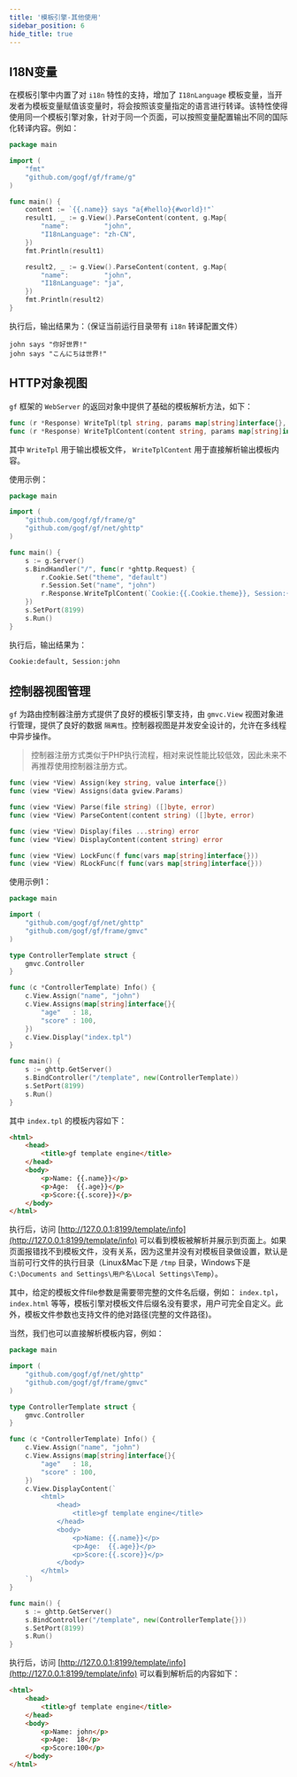 ```yaml
---
title: '模板引擎-其他使用'
sidebar_position: 6
hide_title: true
---
```


## I18N变量

在模板引擎中内置了对 `i18n` 特性的支持，增加了 `I18nLanguage` 模板变量，当开发者为模板变量赋值该变量时，将会按照该变量指定的语言进行转译。该特性使得使用同一个模板引擎对象，针对于同一个页面，可以按照变量配置输出不同的国际化转译内容。例如：

```go
package main

import (
    "fmt"
    "github.com/gogf/gf/frame/g"
)

func main() {
    content := `{{.name}} says "a{#hello}{#world}!"`
    result1, _ := g.View().ParseContent(content, g.Map{
        "name":         "john",
        "I18nLanguage": "zh-CN",
    })
    fmt.Println(result1)

    result2, _ := g.View().ParseContent(content, g.Map{
        "name":         "john",
        "I18nLanguage": "ja",
    })
    fmt.Println(result2)
}

```

执行后，输出结果为：（保证当前运行目录带有 `i18n` 转译配置文件）

```undefined
john says "你好世界!"
john says "こんにちは世界!"

```

## HTTP对象视图

`gf` 框架的 `WebServer` 的返回对象中提供了基础的模板解析方法，如下：

```go
func (r *Response) WriteTpl(tpl string, params map[string]interface{}, funcMap ...map[string]interface{}) error
func (r *Response) WriteTplContent(content string, params map[string]interface{}, funcMap ...map[string]interface{}) error

```

其中 `WriteTpl` 用于输出模板文件， `WriteTplContent` 用于直接解析输出模板内容。

使用示例：

```go
package main

import (
    "github.com/gogf/gf/frame/g"
    "github.com/gogf/gf/net/ghttp"
)

func main() {
    s := g.Server()
    s.BindHandler("/", func(r *ghttp.Request) {
        r.Cookie.Set("theme", "default")
        r.Session.Set("name", "john")
        r.Response.WriteTplContent(`Cookie:{{.Cookie.theme}}, Session:{{.Session.name}}`, nil)
    })
    s.SetPort(8199)
    s.Run()
}

```

执行后，输出结果为：

```html
Cookie:default, Session:john

```

## 控制器视图管理

`gf` 为路由控制器注册方式提供了良好的模板引擎支持，由 `gmvc.View` 视图对象进行管理，提供了良好的数据 `隔离性`。控制器视图是并发安全设计的，允许在多线程中异步操作。

> 控制器注册方式类似于PHP执行流程，相对来说性能比较低效，因此未来不再推荐使用控制器注册方式。

```go
func (view *View) Assign(key string, value interface{})
func (view *View) Assigns(data gview.Params)

func (view *View) Parse(file string) ([]byte, error)
func (view *View) ParseContent(content string) ([]byte, error)

func (view *View) Display(files ...string) error
func (view *View) DisplayContent(content string) error

func (view *View) LockFunc(f func(vars map[string]interface{}))
func (view *View) RLockFunc(f func(vars map[string]interface{}))

```

使用示例1：

```go
package main

import (
    "github.com/gogf/gf/net/ghttp"
    "github.com/gogf/gf/frame/gmvc"
)

type ControllerTemplate struct {
    gmvc.Controller
}

func (c *ControllerTemplate) Info() {
    c.View.Assign("name", "john")
    c.View.Assigns(map[string]interface{}{
        "age"   : 18,
        "score" : 100,
    })
    c.View.Display("index.tpl")
}

func main() {
    s := ghttp.GetServer()
    s.BindController("/template", new(ControllerTemplate))
    s.SetPort(8199)
    s.Run()
}

```

其中 `index.tpl` 的模板内容如下：

```html
<html>
    <head>
        <title>gf template engine</title>
    </head>
    <body>
        <p>Name: {{.name}}</p>
        <p>Age:  {{.age}}</p>
        <p>Score:{{.score}}</p>
    </body>
</html>

```

执行后，访问 [http://127.0.0.1:8199/template/info](http://127.0.0.1:8199/template/info) 可以看到模板被解析并展示到页面上。如果页面报错找不到模板文件，没有关系，因为这里并没有对模板目录做设置，默认是当前可行文件的执行目录（Linux&Mac下是 `/tmp` 目录，Windows下是 `C:\Documents and Settings\用户名\Local Settings\Temp`）。

其中，给定的模板文件file参数是需要带完整的文件名后缀，例如： `index.tpl`， `index.html` 等等，模板引擎对模板文件后缀名没有要求，用户可完全自定义。此外，模板文件参数也支持文件的绝对路径(完整的文件路径)。

当然，我们也可以直接解析模板内容，例如：

```go
package main

import (
    "github.com/gogf/gf/net/ghttp"
    "github.com/gogf/gf/frame/gmvc"
)

type ControllerTemplate struct {
    gmvc.Controller
}

func (c *ControllerTemplate) Info() {
    c.View.Assign("name", "john")
    c.View.Assigns(map[string]interface{}{
        "age"   : 18,
        "score" : 100,
    })
    c.View.DisplayContent(`
        <html>
            <head>
                <title>gf template engine</title>
            </head>
            <body>
                <p>Name: {{.name}}</p>
                <p>Age:  {{.age}}</p>
                <p>Score:{{.score}}</p>
            </body>
        </html>
    `)
}

func main() {
    s := ghttp.GetServer()
    s.BindController("/template", new(ControllerTemplate{}))
    s.SetPort(8199)
    s.Run()
}

```

执行后，访问 [http://127.0.0.1:8199/template/info](http://127.0.0.1:8199/template/info) 可以看到解析后的内容如下：

```html
<html>
    <head>
        <title>gf template engine</title>
    </head>
    <body>
        <p>Name: john</p>
        <p>Age:  18</p>
        <p>Score:100</p>
    </body>
</html>

```